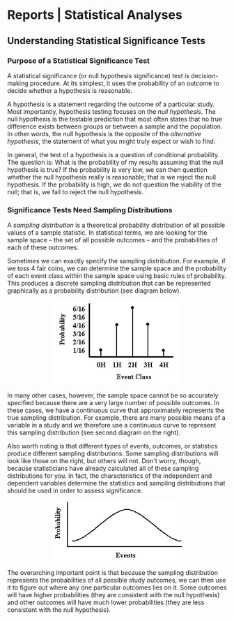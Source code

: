 # Reports | Statistical Analyses

## Understanding Statistical Significance Tests

### Purpose of a Statistical Significance Test

A statistical significance (or null hypothesis significance) test is decision-making procedure. At its simplest, it uses the probability of an outcome to decide whether a hypothesis is reasonable.

A hypothesis is a statement regarding the outcome of a particular study. Most importantly, hypothesis testing focuses on the *null hypothesis*. The null hypothesis is the testable prediction that most often states that no true difference exists between groups or between a sample and the population. In other words, the null hypothesis is the opposite of the *alternative hypothesis*, the statement of what you might truly expect or wish to find.

In general, the test of a hypothesis is a question of conditional probability. The question is: What is the probability of my results assuming that the null hypothesis is true? If the probability is very low, we can then question whether the null hypothesis really is reasonable; that is we reject the null hypothesis. If the probability is high, we do not question the viability of the null; that is, we fail to reject the null hypothesis.

### Significance Tests Need Sampling Distributions

A *sampling distribution* is a theoretical probability distribution of all possible values of a sample statistic. In statistical terms, we are looking for the sample space – the set of all possible outcomes – and the probabilities of each of these outcomes.

Sometimes we can exactly specify the sampling distribution. For example, if we toss 4 fair coins, we can determine the sample space and the probability of each event class within the sample space using basic rules of probability. This produces a discrete sampling distribution that can be represented graphically as a probability distribution (see diagram below).

<p align="center"><kbd><img src="image2.gif"></kbd></p>

In many other cases, however, the sample space cannot be so accurately specified because there are a very large number of possible outcomes. In these cases, we have a continuous curve that approximately represents the true sampling distribution. For example, there are many possible means of a variable in a study and we therefore use a continuous curve to represent this sampling distribution (see second diagram on the right).

Also worth noting is that different types of events, outcomes, or statistics produce different sampling distributions. Some sampling distributions will look like those on the right, but others will not. Don&#39;t worry, though, because statisticians have already calculated all of these sampling distributions for you. In fact, the characteristics of the independent and dependent variables determine the statistics and sampling distributions that should be used in order to assess significance.

<p align="center"><kbd><img src="image3.gif"></kbd></p> 

The overarching important point is that because the sampling distribution represents the probabilities of all possible study outcomes, we can then use it to figure out where any one particular outcomes lies on it. Some outcomes will have higher probabilities (they are consistent with the null hypothesis) and other outcomes will have much lower probabilities (they are less consistent with the null hypothesis).
